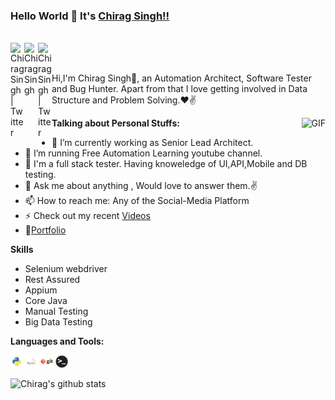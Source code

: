 ### Hello World 👋 It's [Chirag Singh!!](https://freeautomationlearning.github.io/home)

<br/>


<a href="https://twitter.com/freeautomation">
<img align="left" alt="Chirag Singh | Twitter" width="22px" src="https://cdn.jsdelivr.net/npm/simple-icons@v3/icons/twitter.svg" />
</a>
<a href="https://www.linkedin.com/in/chirag-singh-freeautomationlearning">
<img align="left" alt="Chirag Singh" width="22px" src="https://cdn.jsdelivr.net/npm/simple-icons@v3/icons/linkedin.svg" />
</a>
<a href="https://www.youtube.com/channel/UCFs7BfAeJI6MtdqzTXdA9Og">
<img align="left" alt="Chirag Singh | Twitter" width="22px" src="https://cdn.jsdelivr.net/npm/simple-icons@v3/icons/youtube.svg" />
</a>
<br />

<br />

Hi,I'm Chirag Singh🙌, an Automation Architect, Software Tester and Bug Hunter. Apart from that I love getting involved in Data Structure and Problem Solving.❤✌


<img align="right" alt="GIF" src="https://media.giphy.com/media/USV0ym3bVWQJJmNu3N/giphy.gif" />


**Talking about Personal Stuffs:**

- 🔭 I’m currently working as Senior Lead Architect.
- 🌱 I’m running Free Automation Learning youtube channel.
- 👯 I'm a full stack tester. Having knoweledge of UI,API,Mobile and DB testing.
- 💬 Ask me about anything , Would love to answer them.✌
- 📫 How to reach me: Any of the Social-Media Platform 
- ⚡ Check out my recent [Videos](https://www.youtube.com/channel/UCFs7BfAeJI6MtdqzTXdA9Og/videos)
- 📝[Portfolio](https://freeautomationlearning.github.io/home)




**Skills**
- Selenium webdriver
- Rest Assured
- Appium
- Core Java
- Manual Testing
- Big Data Testing

**Languages and Tools:**


<code><img height="20" src="https://raw.githubusercontent.com/github/explore/80688e429a7d4ef2fca1e82350fe8e3517d3494d/topics/python/python.png"></code>
<code><img height="20" src="https://raw.githubusercontent.com/github/explore/80688e429a7d4ef2fca1e82350fe8e3517d3494d/topics/mysql/mysql.png"></code>
<code><img height="20" src="https://raw.githubusercontent.com/github/explore/80688e429a7d4ef2fca1e82350fe8e3517d3494d/topics/git/git.png"></code>
<code><img height="20" src="https://raw.githubusercontent.com/github/explore/80688e429a7d4ef2fca1e82350fe8e3517d3494d/topics/terminal/terminal.png"></code>

![Chirag's github stats](https://github-readme-stats.vercel.app/api?username=freeautomationlearning&show_icons=true&hide_border=true)
